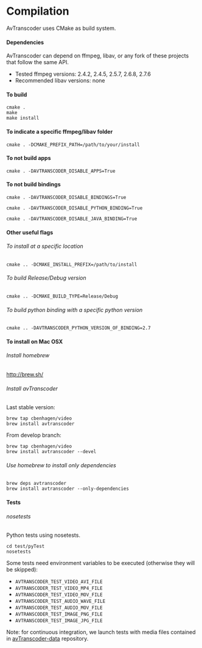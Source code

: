 # Compilation

AvTranscoder uses CMake as build system.

#### Dependencies
AvTranscoder can depend on ffmpeg, libav, or any fork of these projects that follow the same API.
* Tested ffmpeg versions: 2.4.2, 2.4.5, 2.5.7, 2.6.8, 2.7.6
* Recommended libav versions: none

#### To build
```
cmake .
make
make install
```

#### To indicate a specific ffmpeg/libav folder
```
cmake . -DCMAKE_PREFIX_PATH=/path/to/your/install
```

#### To not build apps
```
cmake . -DAVTRANSCODER_DISABLE_APPS=True
```

#### To not build bindings
```
cmake . -DAVTRANSCODER_DISABLE_BINDINGS=True
```
```
cmake . -DAVTRANSCODER_DISABLE_PYTHON_BINDING=True
```
```
cmake . -DAVTRANSCODER_DISABLE_JAVA_BINDING=True
```

#### Other useful flags
###### To install at a specific location
```
cmake .. -DCMAKE_INSTALL_PREFIX=/path/to/install
```
###### To build Release/Debug version
```
cmake .. -DCMAKE_BUILD_TYPE=Release/Debug
```
###### To build python binding with a specific python version
```
cmake .. -DAVTRANSCODER_PYTHON_VERSION_OF_BINDING=2.7
```

#### To install on Mac OSX

###### Install homebrew
http://brew.sh/

###### Install avTranscoder
Last stable version:
```
brew tap cbenhagen/video
brew install avtranscoder
```

From develop branch:
```
brew tap cbenhagen/video
brew install avtranscoder --devel
```

###### Use homebrew to install only dependencies
```
brew deps avtranscoder
brew install avtranscoder --only-dependencies
```

#### Tests

###### nosetests
Python tests using nosetests.
```
cd test/pyTest
nosetests
```

Some tests need environment variables to be executed (otherwise they will be skipped):
* ```AVTRANSCODER_TEST_VIDEO_AVI_FILE```
* ```AVTRANSCODER_TEST_VIDEO_MP4_FILE```
* ```AVTRANSCODER_TEST_VIDEO_MOV_FILE```
* ```AVTRANSCODER_TEST_AUDIO_WAVE_FILE```
* ```AVTRANSCODER_TEST_AUDIO_MOV_FILE```
* ```AVTRANSCODER_TEST_IMAGE_PNG_FILE```
* ```AVTRANSCODER_TEST_IMAGE_JPG_FILE```

Note: for continuous integration, we launch tests with media files contained in [avTranscoder-data](https://github.com/avTranscoder/avTranscoder-data) repository.

